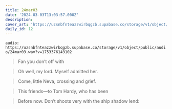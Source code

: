 ```yaml
---
title: 24mar03
date: '2024-03-03T13:03:57.000Z'
description:
cover_art: 'https://uzsnbfnteazzwirbqgzb.supabase.co/storage/v1/object/public/cover-art/24mar03.png?v=1753374933793'
daily_id: 12
---
```


`audio: https://uzsnbfnteazzwirbqgzb.supabase.co/storage/v1/object/public/audio/24mar03.wav?v=1753376143102`

> Fan you don’t off with

> Oh well, my lord. Myself admitted her.

> Come, little Neva, crossing and grief.

> This friends—to Tom Hardy, who has been

> Before now. Don’t shoots very with the ship shadow lend:
